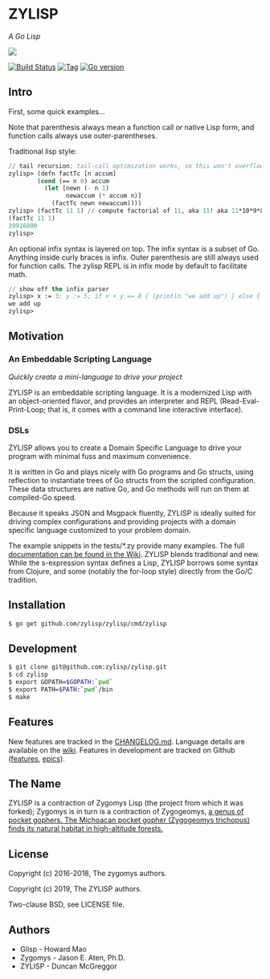 # ZYLISP

*A Go Lisp*

[![][logo]][logo-large]

[![Build Status][travis-badge]][travis]
[![Tag][tag-badge]][tag]
[![Go version][go-v]](.travis.yml)


## Intro

First, some quick examples...

Note that parenthesis always mean a function call or native Lisp form, and
function calls always use outer-parentheses.

Traditional lisp style:

```lisp
// tail recursion; tail-call optimization works, so this won't overflow the stack.
zylisp> (defn factTc [n accum]
        (cond (== n 0) accum
          (let [newn (- n 1)
                newaccum (* accum n)]
            (factTc newn newaccum))))
zylisp> (factTc 11 1) // compute factorial of 11, aka 11! aka 11*10*9*8*7*6*5*4*3*2
(factTc 11 1)
39916800
zylisp>
```

An optional infix syntax is layered on top. The infix syntax is a subset of
Go. Anything inside curly braces is infix. Outer parenthesis are still always
used for function calls. The zylisp REPL is in infix mode by default to
facilitate math.

```lisp
// show off the infix parser
zylisp> x := 3; y := 5; if x + y == 8 { (println "we add up") } else { (println "wat?" ) }
we add up
zylisp>
```


## Motivation


### An Embeddable Scripting Language

*Quickly create a mini-language to drive your project*

ZYLISP is an embeddable scripting language. It is a modernized Lisp with an
object-oriented flavor, and provides an interpreter and REPL
(Read-Eval-Print-Loop; that is, it comes with a command line interactive
interface).


### DSLs

ZYLISP allows you to create a Domain Specific Language to drive
your program with minimal fuss and maximum convenience.

It is written in Go and plays nicely with Go programs
and Go structs, using reflection to instantiate trees of Go structs
from the scripted configuration. These data structures are native
Go, and Go methods will run on them at compiled-Go speed.

Because it speaks JSON and Msgpack fluently, ZYLISP is ideally suited for driving
complex configurations and providing projects with a domain specific
language customized to your problem domain.

The example snippets in the tests/*.zy provide many examples.
The full [documentation can be found in the Wiki](https://github.com/zylisp/zylisp/wiki).
ZYLISP blends traditional and new. While the s-expression syntax
defines a Lisp, ZYLISP borrows some syntax from Clojure,
and some (notably the for-loop style) directly from the Go/C tradition.


## Installation

```bash
$ go get github.com/zylisp/zylisp/cmd/zylisp
```


## Development

```bash
$ git clone git@github.com:zylisp/zylisp.git
$ cd zylisp
$ export GOPATH=$GOPATH:`pwd`
$ export PATH=$PATH:`pwd`/bin
$ make
```


## Features

New features are tracked in the [CHANGELOG.md](CHANGELOG.md). Language details
are available on the [wiki](https://github.com/zylisp/zylisp/wiki). Features in
development are tracked on Github ([features](https://github.com/zylisp/zylisp/issues?q=is%3Aopen+is%3Aissue+label%3Afeature), [epics](https://github.com/zylisp/zylisp/issues?q=is%3Aopen+is%3Aissue+label%3Aepic)).


## The Name

ZYLISP is a contraction of Zygomys Lisp (the project from which it was forked); Zygomys is in turn is a contraction of Zygogeomys, [a genus of pocket gophers. The Michoacan pocket gopher (Zygogeomys trichopus) finds its natural habitat in high-altitude forests.](https://en.wikipedia.org/wiki/Michoacan_pocket_gopher)


## License

Copyright (c) 2016-2018, The zygomys authors.

Copyright (c) 2019, The ZYLISP authors.

Two-clause BSD, see LICENSE file.

## Authors

* Glisp - Howard Mao
* Zygomys - Jason E. Aten, Ph.D.
* ZYLISP - Duncan McGreggor


<!-- Named page links below: /-->

[logo]: media/images/logo-1-250x.png
[logo-large]: media/images/logo-1.png
[travis]: https://travis-ci.org/zylisp/zylisp
[travis-badge]: https://travis-ci.org/zylisp/zylisp.png?branch=master
[tag-badge]: https://img.shields.io/github/tag/zylisp/zylisp.svg
[tag]: https://github.com/zylisp/zylisp/tags
[go-v]: https://img.shields.io/badge/Go-1.12-blue.svg
